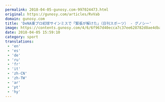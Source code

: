 ```yaml
---
permalink: 2018-04-05-gunosy.com-997024473.html
original: https://gunosy.com/articles/RvVab
domain: gunosy.com
title: 'DeNA東プロ初球サインミスで「緊張が解けた」（日刊スポーツ） - グノシー'
image: https://contents.gunosy.com/4/6/6f967d40ecca7c37ee628782d8ae4dba_content.jpg
date: 2018-04-05 15:59:10
category: sport
translations: 
 - 'en'
 - 'es'
 - 'de'
 - 'ru'
 - 'fr'
 - 'it'
 - 'zh-CN'
 - 'zh-TW'
 - 'ar'
 - 'pt'
 - 'hy'
---
```


